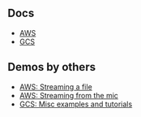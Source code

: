## Docs
- [AWS](https://docs.aws.amazon.com/transcribe/latest/dg/API_Reference.html)
- [GCS](https://googleapis.dev/nodejs/speech/latest/v1p1beta1.SpeechClient.htm)


## Demos by others
- [AWS: Streaming a
  file](https://github.com/loretoparisi/aws-transcribe-streaming-node-example/)
- [AWS: Streaming from the
  mic](https://github.com/amazon-archives/amazon-transcribe-websocket-static)
- [GCS: Misc examples and
  tutorials](https://cloud.google.com/speech-to-text/docs/tutorials)
